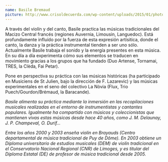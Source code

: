 ```yaml
---
name: Basile Bremaud
picture: http://www.crisoldecuerda.com/wp-content/uploads/2015/01/photo-basile-small-150x150.jpg
---
```


A través del violín y del canto, Basile practica las músicas tradicionales del Macizo Central francés (regiones Auvernia, Limousin, Languedoc). Está profundamente influído por la fuerza de esta expresión artísitica, donde el canto, la danza y la práctica instrumental tienden a ser uno sólo. Actualmente Basile trabaja el sonido y la energía presentes en esta música. En su día a día experimenta cómo sus elementos se traducen en movimiento gracias a los grupos que ha fundado (Duo Artense, Tornamai, TRES, la Clèda, Fai Petar).

Pone en perspectiva su práctica con las músicas históricas (ha participado en Musiciens de St Julien, bajo la dirección de F. Lazarevic) y las músicas experimentales en el seno del colectivo La Nòvia (Flux, Trio Puech/Gourdon/Brémaud, la Baracande).

_Basile alimenta su práctica mediante la inmersión en las recopilaciones musicales realizadas en el entorno de instrumentistas y cantantes populares. Igualmente ha compartido con músicos y coleccionistas que mantienen vivas estas músicas desde hace 40 años, como J. M. Delaunay, J. P. Champeval, O. Durif…_

_Entre los años 2000 y 2003 enseña violin en Brayauds (Centro departamental de música tradicional de Puy de Dôme). En 2003 obtiene un Diploma universitario de estudios musicales (DEM) de violín tradicional en el Conservatorio Nacional Regional (CNR) de Limoges, y es titular del Diploma Estatal (DE) de profesor de música tradicional desde 2005._
